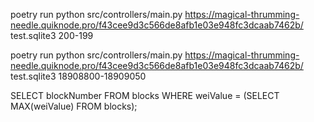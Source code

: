 poetry run python src/controllers/main.py https://magical-thrumming-needle.quiknode.pro/f43cee9d3c566de8afb1e03e948fc3dcaab7462b/ test.sqlite3 200-199

poetry run python src/controllers/main.py https://magical-thrumming-needle.quiknode.pro/f43cee9d3c566de8afb1e03e948fc3dcaab7462b/ test.sqlite3 18908800-18909050


SELECT
	blockNumber
FROM
	blocks
WHERE
	weiValue = (SELECT MAX(weiValue) FROM blocks);